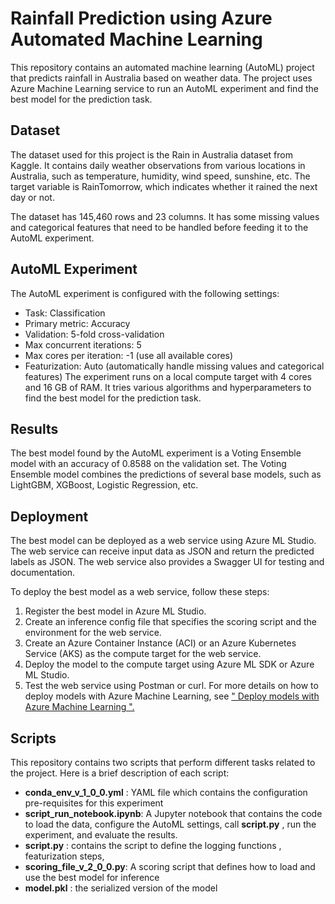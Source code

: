 # Rainfall Prediction using Azure Automated Machine Learning
This repository contains an automated machine learning (AutoML) project that predicts rainfall in Australia based on weather data. The project uses Azure Machine Learning service to run an AutoML experiment and find the best model for the prediction task.

## Dataset
The dataset used for this project is the Rain in Australia dataset from Kaggle. It contains daily weather observations from various locations in Australia, such as temperature, humidity, wind speed, sunshine, etc. The target variable is RainTomorrow, which indicates whether it rained the next day or not.

The dataset has 145,460 rows and 23 columns. It has some missing values and categorical features that need to be handled before feeding it to the AutoML experiment.

## AutoML Experiment
The AutoML experiment is configured with the following settings:

- Task: Classification
- Primary metric: Accuracy
- Validation: 5-fold cross-validation
- Max concurrent iterations: 5
- Max cores per iteration: -1 (use all available cores)
- Featurization: Auto (automatically handle missing values and categorical features)
The experiment runs on a local compute target with 4 cores and 16 GB of RAM. It tries various algorithms and hyperparameters to find the best model for the prediction task.

## Results
The best model found by the AutoML experiment is a Voting Ensemble model with an accuracy of 0.8588 on the validation set. The Voting Ensemble model combines the predictions of several base models, such as LightGBM, XGBoost, Logistic Regression, etc.

## Deployment
The best model can be deployed as a web service using Azure ML Studio. The web service can receive input data as JSON and return the predicted labels as JSON. The web service also provides a Swagger UI for testing and documentation.

To deploy the best model as a web service, follow these steps:

1. Register the best model in Azure ML Studio.
1. Create an inference config file that specifies the scoring script and the environment for the web service.
1. Create an Azure Container Instance (ACI) or an Azure Kubernetes Service (AKS) as the compute target for the web service.
1. Deploy the model to the compute target using Azure ML SDK or Azure ML Studio.
1. Test the web service using Postman or curl.
For more details on how to deploy models with Azure Machine Learning, see [" Deploy models with Azure Machine Learning ".](https://docs.microsoft.com/en-us/azure/machine-learning/how-to-deploy-and-where)

## Scripts
This repository contains two scripts that perform different tasks related to the project. Here is a brief description of each script:

* **conda_env_v_1_0_0.yml** : YAML file which contains the configuration pre-requisites for this experiment
* **script_run_notebook.ipynb**: A Jupyter notebook that contains the code to load the data, configure the AutoML settings, call **script.py** , run the experiment, and evaluate the results.
* **script.py** : contains the script to define the logging functions , featurization steps, 
* **scoring_file_v_2_0_0.py**: A scoring script that defines how to load and use the best model for inference
* **model.pkl** : the serialized version of the model

